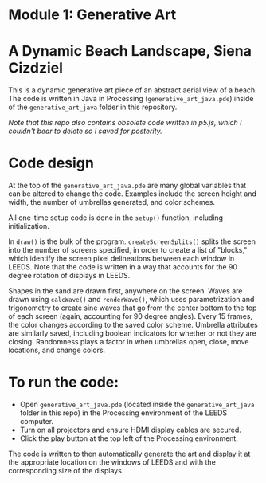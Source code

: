 # Module 1: Generative Art
# A Dynamic Beach Landscape, Siena Cizdziel

This is a dynamic generative art piece of an abstract aerial view of a beach. The code is written in Java in Processing (`generative_art_java.pde`) inside of the `generative_art_java` folder in this repository. 

*Note that this repo also contains obsolete code written in p5.js, which I couldn't bear to delete so I saved for posterity.*

# Code design
At the top of the `generative_art_java.pde` are many global variables that can be altered to change the code. Examples include the screen height and width, the number of umbrellas generated, and color schemes. 

All one-time setup code is done in the `setup()` function, including initialization. 

In `draw()` is the bulk of the program. `createScreenSplits()` splits the screen into the number of screens specified, in order to create a list of "blocks," which identify the screen pixel delineations between each window in LEEDS. Note that the code is written in a way that accounts for the 90 degree rotation of displays in LEEDS. 

Shapes in the sand are drawn first, anywhere on the screen. Waves are drawn using `calcWave()` and `renderWave()`, which uses parametrization and trigonometry to create sine waves that go from the center bottom to the top of each screen (again, accounting for 90 degree angles). Every 15 frames, the color changes according to the saved color scheme. Umbrella attributes are similarly saved, including boolean indicators for whether or not they are closing. Randomness plays a factor in when umbrellas open, close, move locations, and change colors. 

# To run the code: 
* Open `generative_art_java.pde` (located inside the `generative_art_java` folder in this repo) in the Processing environment of the LEEDS computer.
* Turn on all projectors and ensure HDMI display cables are secured. 
* Click the play button at the top left of the Processing environment. 

The code is written to then automatically generate the art and display it at the appropriate location on the windows of LEEDS and with the corresponding size of the displays. 
